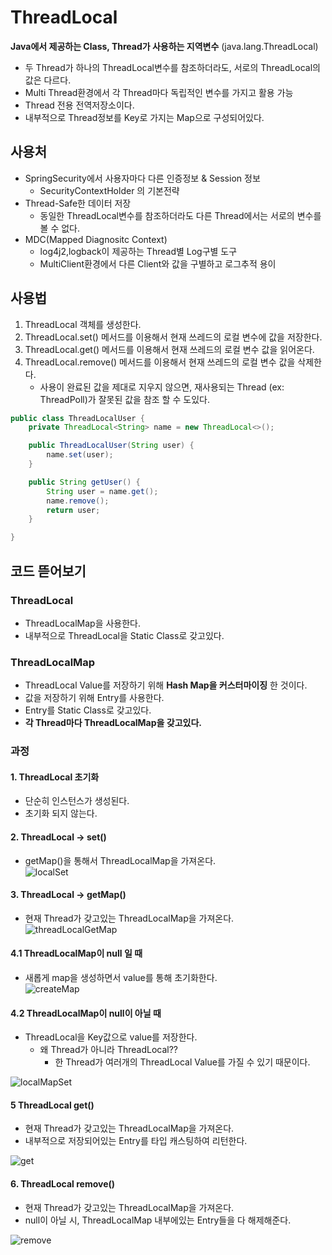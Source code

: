 # ThreadLocal

**Java에서 제공하는 Class, Thread가 사용하는 지역변수** (java.lang.ThreadLocal)

- 두 Thread가 하나의 ThreadLocal변수를 참조하더라도, 서로의 ThreadLocal의 값은 다르다.
- Multi Thread환경에서 각 Thread마다 독립적인 변수를 가지고 활용 가능
- Thread 전용 전역저장소이다.
- 내부적으로 Thread정보를 Key로 가지는 Map으로 구성되어있다.

## 사용처

- SpringSecurity에서 사용자마다 다른 인증정보 & Session 정보
    - SecurityContextHolder 의 기본전략
- Thread-Safe한 데이터 저장
    - 동일한 ThreadLocal변수를 참조하더라도 다른 Thread에서는 서로의 변수를 볼 수 없다.
- MDC(Mapped Diagnositc Context)
    - log4j2,logback이 제공하는 Thread별 Log구별 도구
    - MultiClient환경에서 다른 Client와 값을 구별하고 로그추적 용이

## 사용법

1. ThreadLocal 객체를 생성한다.
2. ThreadLocal.set() 메서드를 이용해서 현재 쓰레드의 로컬 변수에 값을 저장한다.
3. ThreadLocal.get() 메서드를 이용해서 현재 쓰레드의 로컬 변수 값을 읽어온다.
4. ThreadLocal.remove() 메서드를 이용해서 현재 쓰레드의 로컬 변수 값을 삭제한다.
    - 사용이 완료된 값을 제대로 지우지 않으면, 재사용되는 Thread (ex: ThreadPoll)가 잘못된 값을 참조 할 수 도있다.

```java
public class ThreadLocalUser {
    private ThreadLocal<String> name = new ThreadLocal<>();

    public ThreadLocalUser(String user) {
        name.set(user);
    }

    public String getUser() {
        String user = name.get();
        name.remove();
        return user;
    }

}
```

## 코드 뜯어보기

### ThreadLocal
- ThreadLocalMap을 사용한다.
- 내부적으로 ThreadLocal을 Static Class로 갖고있다.

### ThreadLocalMap
- ThreadLocal Value를 저장하기 위해 **Hash Map을 커스터마이징** 한 것이다.
- 값을 저장하기 위해 Entry를 사용한다.
- Entry를 Static Class로 갖고있다.
- **각 Thread마다 ThreadLocalMap을 갖고있다.**

### 과정

#### 1. ThreadLocal 초기화
- 단순히 인스턴스가 생성된다.
- 초기화 되지 않는다.

#### 2. ThreadLocal -> set()
- getMap()을 통해서 ThreadLocalMap을 가져온다.<br>
![localSet](https://user-images.githubusercontent.com/57896918/158211117-2b615e72-2db3-4d66-aa93-4f783a2a44d1.png)


#### 3. ThreadLocal -> getMap()
- 현재 Thread가 갖고있는 ThreadLocalMap을 가져온다.<br>
![threadLocalGetMap](https://user-images.githubusercontent.com/57896918/158211079-0652818c-3dea-4026-9bee-3cd379864d36.png)

#### 4.1 ThreadLocalMap이 null 일 때
- 새롭게 map을 생성하면서 value를 통해 초기화한다.<br>
![createMap](https://user-images.githubusercontent.com/57896918/158211295-e28be26e-e24f-4548-9caa-613b42329409.png)


#### 4.2 ThreadLocalMap이 null이 아닐 때
- ThreadLocal을 Key값으로 value를 저장한다.
  - 왜 Thread가 아니라 ThreadLocal??
    - 한 Thread가 여러개의 ThreadLocal Value를 가질 수 있기 때문이다.<br>

![localMapSet](https://user-images.githubusercontent.com/57896918/158211411-97ef32aa-ebf6-4bb0-83e4-1c0ff66dd562.png)

#### 5 ThreadLocal get()
- 현재 Thread가 갖고있는 ThreadLocalMap을 가져온다.
- 내부적으로 저장되어있는 Entry를 타입 캐스팅하여 리턴한다.<br>

![get](https://user-images.githubusercontent.com/57896918/158211594-391012d3-3fcc-4b2f-b833-b8a75bd24c21.png)



#### 6. ThreadLocal remove()
- 현재 Thread가 갖고있는 ThreadLocalMap을 가져온다.
- null이 아닐 시, ThreadLocalMap 내부에있는 Entry들을 다 해제해준다.<br>

![remove](https://user-images.githubusercontent.com/57896918/158211626-9b64d858-fc3d-40d8-b4ea-5d29bfee2568.png)

